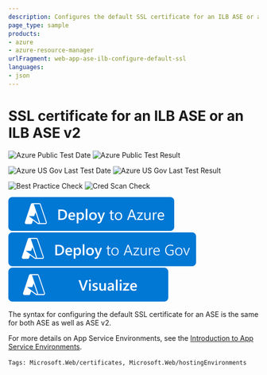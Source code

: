 ```yaml
---
description: Configures the default SSL certificate for an ILB ASE or an ILB ASE v2
page_type: sample
products:
- azure
- azure-resource-manager
urlFragment: web-app-ase-ilb-configure-default-ssl
languages:
- json
---
```

# SSL certificate for an ILB ASE or an ILB ASE v2

![Azure Public Test Date](https://azurequickstartsservice.blob.core.windows.net/badges/quickstarts/microsoft.web/web-app-ase-ilb-configure-default-ssl/PublicLastTestDate.svg)
![Azure Public Test Result](https://azurequickstartsservice.blob.core.windows.net/badges/quickstarts/microsoft.web/web-app-ase-ilb-configure-default-ssl/PublicDeployment.svg)

![Azure US Gov Last Test Date](https://azurequickstartsservice.blob.core.windows.net/badges/quickstarts/microsoft.web/web-app-ase-ilb-configure-default-ssl/FairfaxLastTestDate.svg)
![Azure US Gov Last Test Result](https://azurequickstartsservice.blob.core.windows.net/badges/quickstarts/microsoft.web/web-app-ase-ilb-configure-default-ssl/FairfaxDeployment.svg)

![Best Practice Check](https://azurequickstartsservice.blob.core.windows.net/badges/quickstarts/microsoft.web/web-app-ase-ilb-configure-default-ssl/BestPracticeResult.svg)
![Cred Scan Check](https://azurequickstartsservice.blob.core.windows.net/badges/quickstarts/microsoft.web/web-app-ase-ilb-configure-default-ssl/CredScanResult.svg)

[![Deploy to Azure](https://raw.githubusercontent.com/Azure/azure-quickstart-templates/master/1-CONTRIBUTION-GUIDE/images/deploytoazure.svg?sanitize=true)](https://portal.azure.com/#create/Microsoft.Template/uri/https%3A%2F%2Fraw.githubusercontent.com%2FAzure%2Fazure-quickstart-templates%2Fmaster%2Fquickstarts%2Fmicrosoft.web%2Fweb-app-ase-ilb-configure-default-ssl%2Fazuredeploy.json)
[![Deploy To Azure US Gov](https://raw.githubusercontent.com/Azure/azure-quickstart-templates/master/1-CONTRIBUTION-GUIDE/images/deploytoazuregov.svg?sanitize=true)](https://portal.azure.us/#create/Microsoft.Template/uri/https%3A%2F%2Fraw.githubusercontent.com%2FAzure%2Fazure-quickstart-templates%2Fmaster%2Fquickstarts%2Fmicrosoft.web%2Fweb-app-ase-ilb-configure-default-ssl%2Fazuredeploy.json)
[![Visualize](https://raw.githubusercontent.com/Azure/azure-quickstart-templates/master/1-CONTRIBUTION-GUIDE/images/visualizebutton.svg?sanitize=true)](http://armviz.io/#/?load=https%3A%2F%2Fraw.githubusercontent.com%2FAzure%2Fazure-quickstart-templates%2Fmaster%2Fquickstarts%2Fmicrosoft.web%2Fweb-app-ase-ilb-configure-default-ssl%2Fazuredeploy.json)

The syntax for configuring the default SSL certificate for an ASE is the same for both ASE as well as ASE v2.

For more details on App Service Environments, see the [Introduction to App Service Environments](https://learn.microsoft.com/azure/app-service/app-service-environment/app-service-env-intro/).

`Tags: Microsoft.Web/certificates, Microsoft.Web/hostingEnvironments`
